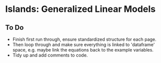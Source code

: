 # Islands: Generalized Linear Models

## To Do
* Finish first run through, ensure standardized structure for each page.
* Then loop through and make sure everything is linked to 'dataframe' space, e.g. maybe link the equations back to the example variables.
* Tidy up and add comments to code.

